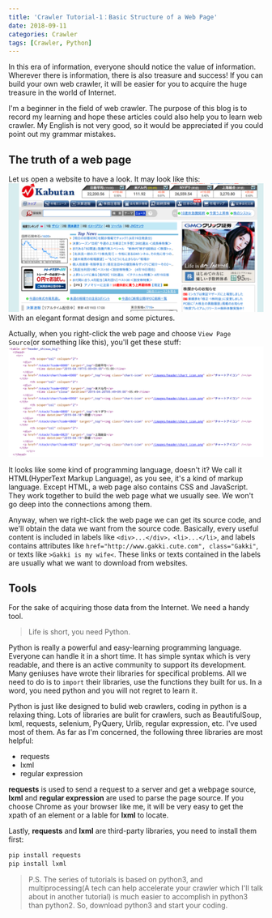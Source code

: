 ```yaml
---
title: 'Crawler Tutorial-1：Basic Structure of a Web Page'
date: 2018-09-11
categories: Crawler
tags: [Crawler, Python]
---
```


In this era of information, everyone should notice the value of information. Wherever there is information, there is also treasure and success! If you can build your own web crawler, it will be easier for you to acquire the huge treasure in the world of Internet.  

I'm a beginner in the field of web crawler. The purpose of this blog is to record my learning and hope these articles could also help you to learn web crawler. My English is not very good, so it would be appreciated if you could point out my grammar mistakes.

## The truth of a web page

Let us open a website to have a look. It may look like this:
![](https://raw.githubusercontent.com/S-W-K/Images/master/img/crawler_tutorial1_1.png)
With an elegant format design and some pictures.

<!-- more -->

Actually, when you right-click the web page and choose `View Page Source`(or something like this), you'll get these stuff:
![](https://raw.githubusercontent.com/S-W-K/Images/master/img/crawler_tutorial1_2.png)

It looks like some kind of programming language, doesn't it? We call it HTML(HyperText Markup Language), as you see, it's a kind of markup language. Except HTML, a web page also contains CSS and JavaScript. They work together to build the web page what we usually see. We won't go deep into the connections among them. 

Anyway, when we right-click the web page we can get its source code, and we'll obtain the data we want from the source code. Basically, every useful content is included in labels like `<div>...</div>，<li>...</li>`, and labels contains attributes like `href="http://www.gakki.cute.com", class="Gakki"`, or texts like `>Gakki is my wife<`. These links or texts contained in the labels are usually what we want to download from websites.

## Tools

For the sake of acquiring those data from the Internet. We need a handy tool.  
> Life is short, you need Python.

Python is really a powerful and easy-learning programming language. Everyone can handle it in a short time. It has simple syntax which is very readable, and there is an active community to support its development. Many geniuses have wrote their libraries for specifical problems. All we need to do is to `import` their libraries, use the functions they built for us. In a word, you need python and you will not regret to learn it.

Python is just like designed to bulid web crawlers, coding in python is a relaxing thing.  Lots of libraries are bulit for crawlers, such as BeautifulSoup, lxml, requests, selenium, PyQuery, Urlib, regular expression, etc. I've used most of them. As far as I'm concerned, the following three libraries are most helpful:

- requests
- lxml
- regular expression

**requests** is used to send a request to a server and get a webpage source, **lxml** and **regular expression** are used to parse the page source. If you choose Chrome as your browser like me, it will be very easy to get the xpath of an element or a lable for **lxml** to locate. 

Lastly, **requests** and **lxml** are third-party libraries, you need to install them first:

```python
pip install requests
pip install lxml
```

> P.S. The series of tutorials is based on python3, and multiprocessing(A tech can help accelerate your crawler which I'll talk about in another tutorial) is much easier to accomplish in python3 than python2.
> So, download python3 and start your coding.
